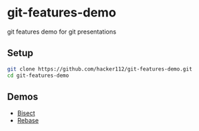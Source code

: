 # git-features-demo
git features demo for git presentations

## Setup

```bash
git clone https://github.com/hacker112/git-features-demo.git
cd git-features-demo
```

## Demos

* [Bisect](https://github.com/hacker112/git-features-demo/tree/demo/bisect)
* [Rebase](https://github.com/hacker112/git-features-demo/tree/demo/rebase)